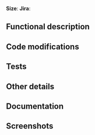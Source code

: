 **Size**: <!-- S|M|L|XL -->
**Jira**: <!-- full link to Jira ticket -->

## Functional description

<!--
What was added functionally. For instance:
- New button to trigger a nuclear attack
- Rework of left menu
- ...
-->

## Code modifications

<!--
What wad changed in the source code, broadly speaking, without giving too many details. For instance:
- Factorization of module "toto.js" to be compatible with iOS and Android
- Major rework of file build.yaml (renaming, adding triggers, ...)
-->

## Tests

<!--
Indicate here tests played to validate your development. For instance:
- Adding of 14 unit tests
- Following manual tests are been played:
  - All combinations iOS/Android have been tested
  - Connection with AppCenter has been tested
-->

## Other details

<!-- Indicate here important details about your review and your changes -->

## Documentation

<!-- Related documentation (archi, user, ...) on Confluence -->

## Screenshots

<!-- Relevant screenshots if any -->
